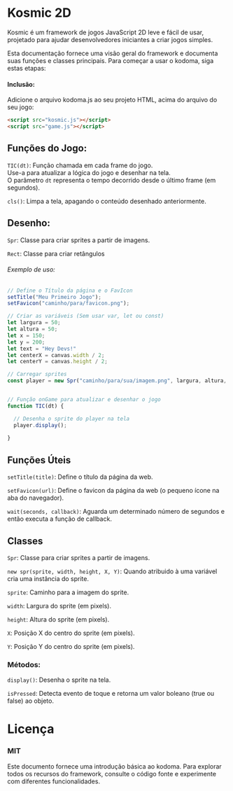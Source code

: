 # Kosmic 2D

Kosmic é um framework de jogos JavaScript 2D leve e fácil de usar, projetado para ajudar desenvolvedores iniciantes a criar jogos simples.

Esta documentação fornece uma visão geral do framework e documenta suas funções e classes principais. Para começar a usar o kodoma, siga estas etapas:

#### Inclusão: 
Adicione o arquivo kodoma.js ao seu projeto HTML, acima do arquivo do seu jogo:

```html
<script src="kosmic.js"></script>
<script src="game.js"></script>
```

## Funções do Jogo:

`TIC(dt)`: Função chamada em cada frame do jogo. <br>
Use-a para atualizar a lógica do jogo e desenhar na tela. <br>
O parâmetro `dt` representa o tempo decorrido desde o último frame (em segundos).

`cls()`: Limpa a tela, apagando o conteúdo desenhado anteriormente.

## Desenho:

`Spr`: Classe para criar sprites a partir de imagens.

`Rect`: Classe para criar retângulos


###### Exemplo de uso:
```javascript
// Define o Título da página e o FavIcon
setTitle("Meu Primeiro Jogo");
setFavicon("caminho/para/favicon.png");

// Criar as variáveis (Sem usar var, let ou const)
let largura = 50;
let altura = 50;
let x = 150;
let y = 200;
let text = "Hey Devs!"
let centerX = canvas.width / 2;
let centerY = canvas.height / 2;

// Carregar sprites
const player = new Spr("caminho/para/sua/imagem.png", largura, altura, x, y)


// Função onGame para atualizar e desenhar o jogo
function TIC(dt) {

  // Desenha o sprite do player na tela
  player.display();
  
}
```

## Funções Úteis

`setTitle(title)`: Define o título da página da web.

`setFavicon(url)`: Define o favicon da página da web (o pequeno ícone na aba do navegador).

`wait(seconds, callback)`: Aguarda um determinado número de segundos e então executa a função de callback.

## Classes

`Spr`: Classe para criar sprites a partir de imagens.

`new spr(sprite, width, height, X, Y)`: Quando atribuido à uma variável cria uma instância do sprite.

`sprite`: Caminho para a imagem do sprite.

`width`: Largura do sprite (em pixels).

`height`: Altura do sprite (em pixels).

`X`: Posição X do centro do sprite (em pixels).

`Y`: Posição Y do centro do sprite (em pixels).

### Métodos:

`display()`: Desenha o sprite na tela.

`isPressed`: Detecta evento de toque e retorna um valor boleano (true ou false) ao objeto.

# Licença

### MIT

Este documento fornece uma introdução básica ao kodoma. Para explorar todos os recursos do framework, consulte o código fonte e experimente com diferentes funcionalidades.